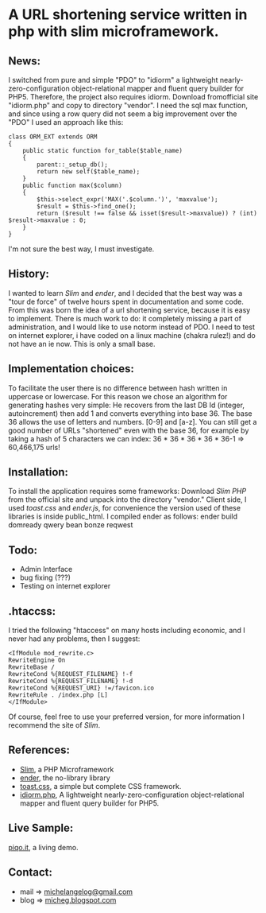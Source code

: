 A URL shortening service written in php with slim microframework.
=================================================================

News:
-----
I switched from pure and simple "PDO" to "idiorm" a lightweight nearly-zero-configuration object-relational mapper and fluent query builder for PHP5.
Therefore, the project also requires idiorm. Download fromofficial site "idiorm.php" and copy to directory "vendor".
I need the sql max function, and since using a row query did not seem a big improvement over the "PDO" I used an approach like this:

    class ORM_EXT extends ORM
    {
        public static function for_table($table_name)
        {
            parent::_setup_db();
            return new self($table_name);
        }
        public function max($column)
        {
            $this->select_expr('MAX('.$column.')', 'maxvalue');
            $result = $this->find_one();
            return ($result !== false && isset($result->maxvalue)) ? (int) $result->maxvalue : 0;
        }
    }

I'm not sure the best way, I must investigate.

History:
--------

I wanted to learn *Slim* and *ender*, and I decided that the best way was a "tour de force" of twelve hours spent in documentation and some code.
From this was born the idea of a url shortening service, because it is easy to implement.
There is much work to do: it completely missing a part of administration, and I would like to use notorm instead of PDO.
I need to test on internet explorer, i have coded on a linux machine (chakra rulez!) and do not have an ie now.
This is only a small base.

Implementation choices:
-----------------------

To facilitate the user there is no difference between hash written in uppercase or lowercase.
For this reason we chose an algorithm for generating hashes very simple:
He recovers from the last DB Id (integer, autoincrement) then add 1 and converts everything into base 36.
The base 36 allows the use of letters and numbers. [0-9] and [a-z].
You can still get a good number of URLs "shortened" even with the base 36, for example by taking a hash of 5 characters we can index:
36 * 36 * 36 * 36 * 36-1 => 60,466,175 urls!

Installation:
-------------

To install the application requires some frameworks:
Download *Slim PHP* from the official site and unpack into the directory "vendor."
Client side, I used *toast.css* and *ender.js*, for convenience the version used of these libraries is inside public_html.
I compiled ender as follows:
ender build domready qwery bean bonze reqwest

Todo:
-----

* Admin Interface
* bug fixing (???)
* Testing on internet explorer

.htaccss:
---------

I tried the following "htaccess" on many hosts including economic, and I never had any problems, then I suggest:

    <IfModule mod_rewrite.c>
    RewriteEngine On
    RewriteBase /
    RewriteCond %{REQUEST_FILENAME} !-f
    RewriteCond %{REQUEST_FILENAME} !-d
    RewriteCond %{REQUEST_URI} !=/favicon.ico
    RewriteRule . /index.php [L]
    </IfModule>

Of course, feel free to use your preferred version, for more information I recommend the site of *Slim*.

References:
-----------
* [Slim](http://www.slimframework.com/), a PHP Microframework
* [ender](http://ender.no.de/), the no-library library
* [toast.css](http://daneden.me/toast/), a simple but complete CSS framework. 
* [idiorm.php](https://github.com/j4mie/idiorm), A lightweight nearly-zero-configuration object-relational mapper and fluent query builder for PHP5.

Live Sample:
------------
[piqo.it](http://www.piqo.it), a living demo.

Contact:
--------
* mail => [michelangelog@gmail.com](mailto://michelangelog@gmail.com)
* blog => [micheg.blogspot.com](http://micheg.blogspot.com)
